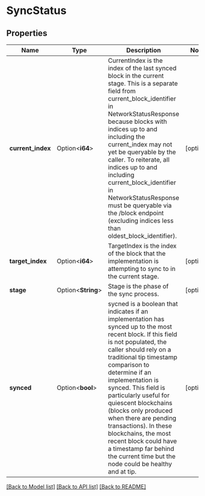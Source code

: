 # SyncStatus

## Properties

Name | Type | Description | Notes
------------ | ------------- | ------------- | -------------
**current_index** | Option<**i64**> | CurrentIndex is the index of the last synced block in the current stage.  This is a separate field from current_block_identifier in NetworkStatusResponse because blocks with indices up to and including the current_index may not yet be queryable by the caller. To reiterate, all indices up to and including current_block_identifier in NetworkStatusResponse must be queryable via the /block endpoint (excluding indices less than oldest_block_identifier).  | [optional]
**target_index** | Option<**i64**> | TargetIndex is the index of the block that the implementation is attempting to sync to in the current stage.  | [optional]
**stage** | Option<**String**> | Stage is the phase of the sync process.  | [optional]
**synced** | Option<**bool**> | sycned is a boolean that indicates if an implementation has synced up to the most recent block. If this field is not populated, the caller should rely on a traditional tip timestamp comparison to determine if an implementation is synced.  This field is particularly useful for quiescent blockchains (blocks only produced when there are pending transactions). In these blockchains, the most recent block could have a timestamp far behind the current time but the node could be healthy and at tip.  | [optional]

[[Back to Model list]](../README.md#documentation-for-models) [[Back to API list]](../README.md#documentation-for-api-endpoints) [[Back to README]](../README.md)


